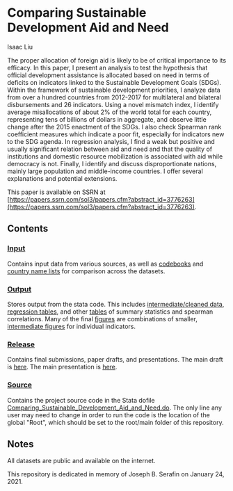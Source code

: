 # Comparing Sustainable Development Aid and Need

Isaac Liu

The proper allocation of foreign aid is likely to be of critical importance to its efficacy. In this paper, I present an analysis to test the hypothesis that official development assistance is allocated based on need in terms of deficits on indicators linked to the Sustainable Development Goals (SDGs). Within the framework of sustainable development priorities, I analyze data from over a hundred countries from 2012-2017 for multilateral and bilateral disbursements and 26 indicators. Using a novel mismatch index, I identify average misallocations of about 2% of the world total for each country, representing tens of billions of dollars in aggregate, and observe little change after the 2015 enactment of the SDGs. I also check Spearman rank coefficient measures which indicate a poor fit, especially for indicators new to the SDG agenda. In regression analysis, I find a weak but positive and usually significant relation between aid and need and that the quality of institutions and domestic resource mobilization is associated with aid while democracy is not. Finally, I identify and discuss disproportionate nations, mainly large population and middle-income countries. I offer several explanations and potential extensions.

This paper is available on SSRN at [https://papers.ssrn.com/sol3/papers.cfm?abstract_id=3776263](https://papers.ssrn.com/sol3/papers.cfm?abstract_id=3776263).

## Contents

### [Input](Input)

Contains input data from various sources, as well as [codebooks](Input/Codebooks) and [country name lists](Input/Country_Name_Lists) for comparison across the datasets.

### [Output]()

Stores output from the stata code. This includes [intermediate/cleaned data](Output/Intermediate_Data), [regression tables](Output/Regressions), and other [tables](Output/Tables) of summary statistics and spearman correlations. Many of the final [figures](Output/Figures) are combinations of smaller, [intermediate figures](Output/Intermediate_Figures) for individual indicators.

### [Release](Release)

Contains final submissions, paper drafts, and presentations. The main draft is [here](https://github.com/ijyliu/Comparing_Sustainable_Development_Aid_and_Need/blob/main/Release/Comparing%20Sustainable%20Development%20Aid%20and%20Need.pdf). The main presentation is [here](https://github.com/ijyliu/Comparing_Sustainable_Development_Aid_and_Need/blob/main/Release/IDOS%20Presentation.pptx).

### [Source](Source)

Contains the project source code in the Stata dofile [Comparing_Sustainable_Development_Aid_and_Need.do](Source/Comparing_Sustainable_Development_Aid_and_Need.do). The only line any user may need to change in order to run the code is the location of the global "Root", which should be set to the root/main folder of this repository.

## Notes

All datasets are public and available on the internet.

This repository is dedicated in memory of Joseph B. Serafin on January 24, 2021.
